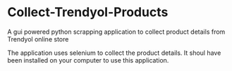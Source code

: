 # Collect-Trendyol-Products
A gui powered python scrapping application to collect product details from Trendyol online store


The application uses selenium to collect the product details. It shoul have been installed on your computer to use this application.
